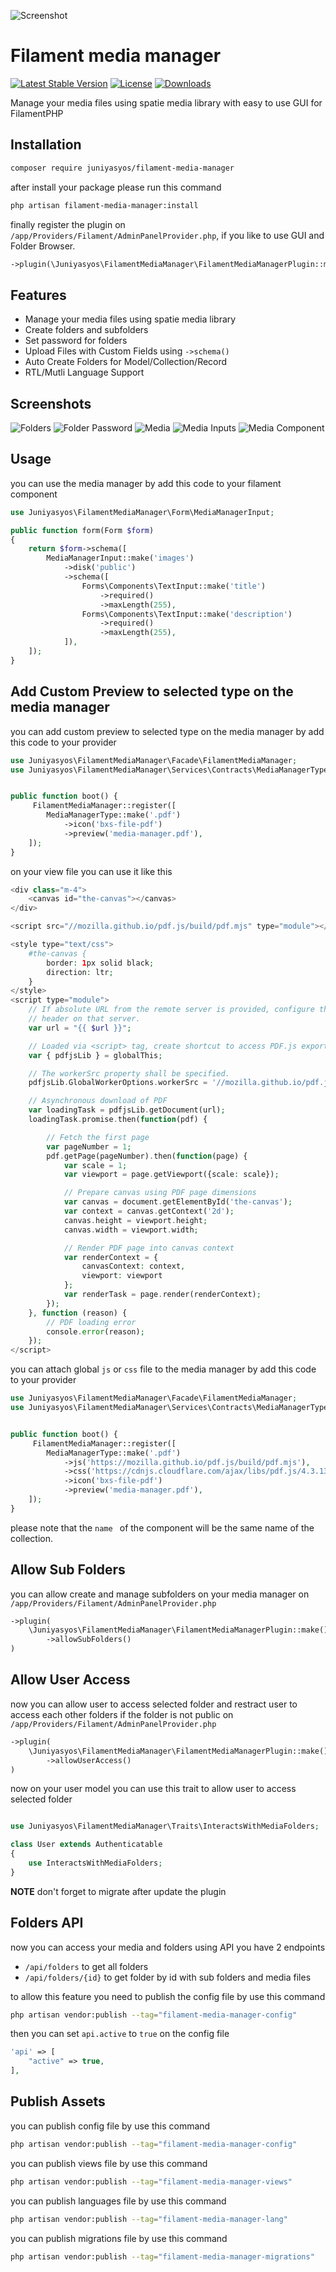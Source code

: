 ![Screenshot](https://raw.githubusercontent.com/juniyasyos/filament-media-manager/master/arts/3x1io-tomato-media-manager.jpg)

# Filament media manager

[![Latest Stable Version](https://poser.pugx.org/juniyasyos/filament-media-manager/version.svg)](https://packagist.org/packages/juniyasyos/filament-media-manager)
[![License](https://poser.pugx.org/juniyasyos/filament-media-manager/license.svg)](https://packagist.org/packages/juniyasyos/filament-media-manager)
[![Downloads](https://poser.pugx.org/juniyasyos/filament-media-manager/d/total.svg)](https://packagist.org/packages/juniyasyos/filament-media-manager)

Manage your media files using spatie media library with easy to use GUI for FilamentPHP

## Installation

```bash
composer require juniyasyos/filament-media-manager
```

after install your package please run this command

```bash
php artisan filament-media-manager:install
```

finally register the plugin on `/app/Providers/Filament/AdminPanelProvider.php`, if you like to use GUI and Folder Browser.

```php
->plugin(\Juniyasyos\FilamentMediaManager\FilamentMediaManagerPlugin::make())
```

## Features

- Manage your media files using spatie media library
- Create folders and subfolders
- Set password for folders
- Upload Files with Custom Fields using `->schema()`
- Auto Create Folders for Model/Collection/Record
- RTL/Mutli Language Support

## Screenshots

![Folders](https://raw.githubusercontent.com/juniyasyos/filament-media-manager/master/arts/folders.png)
![Folder Password](https://raw.githubusercontent.com/juniyasyos/filament-media-manager/master/arts/folder-password.png)
![Media](https://raw.githubusercontent.com/juniyasyos/filament-media-manager/master/arts/media.png)
![Media Inputs](https://raw.githubusercontent.com/juniyasyos/filament-media-manager/master/arts/media-input.png)
![Media Component](https://raw.githubusercontent.com/juniyasyos/filament-media-manager/master/arts/media-component.png)


## Usage

you can use the media manager by add this code to your filament component

```php
use Juniyasyos\FilamentMediaManager\Form\MediaManagerInput;

public function form(Form $form)
{
    return $form->schema([
        MediaManagerInput::make('images')
            ->disk('public')
            ->schema([
                Forms\Components\TextInput::make('title')
                    ->required()
                    ->maxLength(255),
                Forms\Components\TextInput::make('description')
                    ->required()
                    ->maxLength(255),
            ]),
    ]);
}

```

## Add Custom Preview to selected type on the media manager

you can add custom preview to selected type on the media manager by add this code to your provider

```php
use Juniyasyos\FilamentMediaManager\Facade\FilamentMediaManager;
use Juniyasyos\FilamentMediaManager\Services\Contracts\MediaManagerType;


public function boot() {
     FilamentMediaManager::register([
        MediaManagerType::make('.pdf')
            ->icon('bxs-file-pdf')
            ->preview('media-manager.pdf'),
    ]);
}
```

on your view file you can use it like this 

```php
<div class="m-4">
    <canvas id="the-canvas"></canvas>
</div>

<script src="//mozilla.github.io/pdf.js/build/pdf.mjs" type="module"></script>

<style type="text/css">
    #the-canvas {
        border: 1px solid black;
        direction: ltr;
    }
</style>
<script type="module">
    // If absolute URL from the remote server is provided, configure the CORS
    // header on that server.
    var url = "{{ $url }}";

    // Loaded via <script> tag, create shortcut to access PDF.js exports.
    var { pdfjsLib } = globalThis;

    // The workerSrc property shall be specified.
    pdfjsLib.GlobalWorkerOptions.workerSrc = '//mozilla.github.io/pdf.js/build/pdf.worker.mjs';

    // Asynchronous download of PDF
    var loadingTask = pdfjsLib.getDocument(url);
    loadingTask.promise.then(function(pdf) {

        // Fetch the first page
        var pageNumber = 1;
        pdf.getPage(pageNumber).then(function(page) {
            var scale = 1;
            var viewport = page.getViewport({scale: scale});

            // Prepare canvas using PDF page dimensions
            var canvas = document.getElementById('the-canvas');
            var context = canvas.getContext('2d');
            canvas.height = viewport.height;
            canvas.width = viewport.width;

            // Render PDF page into canvas context
            var renderContext = {
                canvasContext: context,
                viewport: viewport
            };
            var renderTask = page.render(renderContext);
        });
    }, function (reason) {
        // PDF loading error
        console.error(reason);
    });
</script>
```

you can attach global `js` or `css` file to the media manager by add this code to your provider

```php
use Juniyasyos\FilamentMediaManager\Facade\FilamentMediaManager;
use Juniyasyos\FilamentMediaManager\Services\Contracts\MediaManagerType;


public function boot() {
     FilamentMediaManager::register([
        MediaManagerType::make('.pdf')
            ->js('https://mozilla.github.io/pdf.js/build/pdf.mjs'),
            ->css('https://cdnjs.cloudflare.com/ajax/libs/pdf.js/4.3.136/pdf_viewer.min.css'),
            ->icon('bxs-file-pdf')
            ->preview('media-manager.pdf'),
    ]);
}
```

please note that the `name ` of the component will be the same name of the collection.

## Allow Sub Folders

you can allow create and manage subfolders on your media manager on `/app/Providers/Filament/AdminPanelProvider.php`

```php
->plugin(
    \Juniyasyos\FilamentMediaManager\FilamentMediaManagerPlugin::make()
        ->allowSubFolders()
)
```

## Allow User Access

now you can allow user to access selected folder and restract user to access each other folders if the folder is not public on `/app/Providers/Filament/AdminPanelProvider.php`

```php
->plugin(
    \Juniyasyos\FilamentMediaManager\FilamentMediaManagerPlugin::make()
        ->allowUserAccess()
)
```

now on your user model you can use this trait to allow user to access selected folder

```php

use Juniyasyos\FilamentMediaManager\Traits\InteractsWithMediaFolders;

class User extends Authenticatable
{
    use InteractsWithMediaFolders;
}
```

**NOTE** don't forget to migrate after update the plugin

## Folders API

now you can access your media and folders using API you have 2 endpoints

- `/api/folders` to get all folders
- `/api/folders/{id}` to get folder by id with sub folders and media files

to allow this feature you need to publish the config file by use this command

```bash
php artisan vendor:publish --tag="filament-media-manager-config"
```

then you can set `api.active` to `true` on the config file

```php
'api' => [
    "active" => true,
],
```

## Publish Assets

you can publish config file by use this command

```bash
php artisan vendor:publish --tag="filament-media-manager-config"
```

you can publish views file by use this command

```bash
php artisan vendor:publish --tag="filament-media-manager-views"
```

you can publish languages file by use this command

```bash
php artisan vendor:publish --tag="filament-media-manager-lang"
```

you can publish migrations file by use this command

```bash
php artisan vendor:publish --tag="filament-media-manager-migrations"
```
